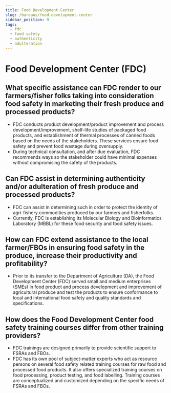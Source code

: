 ```yaml
---
title: Food Development Center
slug: /bureaus/food-development-center
sidebar_position: 9
tags:
  - fdc
  - food safety
  - authenticity
  - adulteration
---
```


# Food Development Center (FDC)

## What specific assistance can FDC render to our farmers/fisher folks taking into consideration food safety in marketing their fresh produce and processed products?

- FDC conducts product development/product improvement and process development/improvement,  shelf-life studies of packaged food products, and establishment of thermal processes of canned foods  based on the needs of the stakeholders.  These services ensure food safety and prevent food wastage during oversupply.
- During technical consultation, and after due evaluation, FDC recommends ways so the stakeholder could have minimal expenses without compromising the safety of the products.

## Can FDC assist in determining authenticity and/or adulteration of fresh produce and processed products?

- FDC can assist in determining such in order to protect the identity of agri-fishery commodities produced by our farmers and fisherfolks.
- Currently, FDC is establishing its Molecular Biology and Bioinformatics Laboratory (MBBL) for these food security and food safety issues.

## How can FDC extend assistance to the local farmer/FBOs in ensuring food safety in the produce, increase their productivity and profitability?

- Prior to its transfer to the Department of Agriculture (DA), the  Food Development Center (FDC) served small and medium  enterprises (SMEs) in food product and process development and improvement of agricultural produce and test the products  to ensure conformance to local and international food safety and  quality standards and specifications.

## How does the Food Development Center food safety training courses differ from other training providers?

- FDC trainings are designed primarily to provide scientific support to FSRAs and FBOs.
- FDC has its own pool of subject-matter experts who act as resource persons on several food safety related training courses for raw food and processed food products. It also offers specialized training courses on food processing, product testing, and food labelling. Training courses are conceptualized and customized depending on the specific needs of FSRAs and FBOs.  
